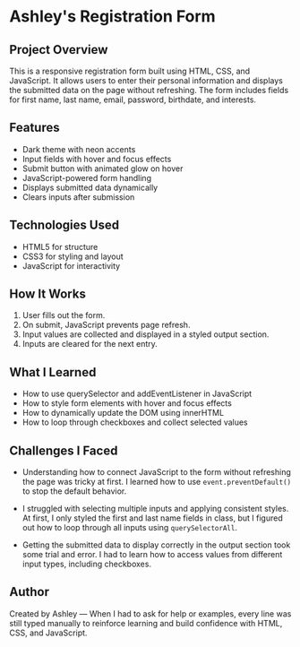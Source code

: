 # Ashley's Registration Form

## Project Overview
This is a responsive registration form built using HTML, CSS, and JavaScript. It allows users to enter their personal information and displays the submitted data on the page without refreshing. The form includes fields for first name, last name, email, password, birthdate, and interests.

## Features
- Dark theme with neon accents
- Input fields with hover and focus effects
- Submit button with animated glow on hover
- JavaScript-powered form handling
- Displays submitted data dynamically
- Clears inputs after submission

## Technologies Used
- HTML5 for structure
- CSS3 for styling and layout
- JavaScript for interactivity

## How It Works
1. User fills out the form.
2. On submit, JavaScript prevents page refresh.
3. Input values are collected and displayed in a styled output section.
4. Inputs are cleared for the next entry.

## What I Learned

- How to use querySelector and addEventListener in JavaScript
- How to style form elements with hover and focus effects
- How to dynamically update the DOM using innerHTML
- How to loop through checkboxes and collect selected values

## Challenges I Faced

- Understanding how to connect JavaScript to the form without refreshing the page was tricky at first. I learned how to use `event.preventDefault()` to stop the default behavior.

- I struggled with selecting multiple inputs and applying consistent styles. At first, I only styled the first and last name fields in class, but I figured out how to loop through all inputs using `querySelectorAll`.

- Getting the submitted data to display correctly in the output section took some trial and error. I had to learn how to access values from different input types, including checkboxes.

## Author
Created by Ashley — When I had to ask for help or examples, every line was still typed manually to reinforce learning and build confidence with HTML, CSS, and JavaScript.